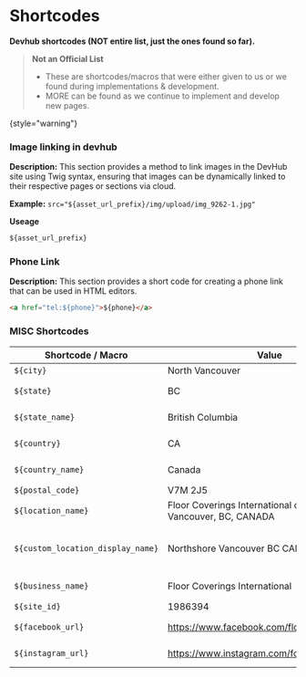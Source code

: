 # Shortcodes


**Devhub shortcodes (NOT entire list, just the ones found so far).**

> **Not an Official List**
>
> - These are shortcodes/macros that were either given to us or we found during implementations & development.
> - MORE can be found as we continue to implement and develop new pages.
>
{style="warning"}

### Image linking in devhub
**Description:**
This section provides a method to link images in the DevHub site using Twig syntax, ensuring that images can be dynamically linked to their respective pages or sections via cloud.


**Example:**
`src="${asset_url_prefix}/img/upload/img_9262-1.jpg"`

**Useage**
```html
${asset_url_prefix}
```

### Phone Link
**Description:**
This section provides a short code for creating a phone link that can be used in HTML editors.

````html
<a href="tel:${phone}">${phone}</a>
````

### MISC Shortcodes

| Shortcode / Macro                  | Value                                                         | Description                                      |
|------------------------------------|---------------------------------------------------------------|--------------------------------------------------|
| `${city}`                          | North Vancouver                                               | City                                             |
| `${state}`                         | BC                                                            | Province/State abbreviation                      |
| `${state_name}`                    | British Columbia                                              | Province/State full name                         |
| `${country}`                       | CA                                                            | Country abbreviation                             |
| `${country_name}`                  | Canada                                                        | Country full name                                |
| `${postal_code}`                   | V7M 2J5                                                       | Postal code                                      |
| `${location_name}`                 | Floor Coverings International of Northshore Vancouver, BC, CANADA | Full location name                               |
| `${custom_location_display_name}`  | Northshore Vancouver BC CANADA                                | Custom display name for the location             |
| `${business_name}`                 | Floor Coverings International                                 | Business name                                    |
| `${site_id}`                       | 1986394                                                       | Site ID                                          |
| `${facebook_url}`                  | https://www.facebook.com/flooringnorthshore/                  | Facebook page URL                                |
| `${instagram_url}`                 | https://www.instagram.com/fcinorthshore/                      | Instagram page URL                               |

